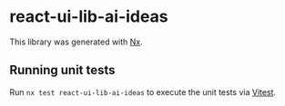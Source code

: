 # react-ui-lib-ai-ideas

This library was generated with [Nx](https://nx.dev).

## Running unit tests

Run `nx test react-ui-lib-ai-ideas` to execute the unit tests via [Vitest](https://vitest.dev/).
